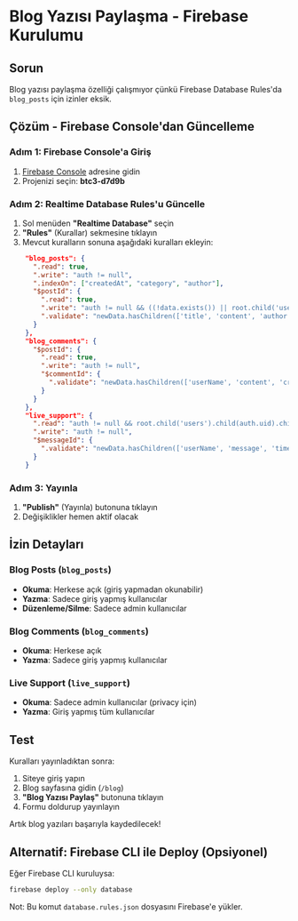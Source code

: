 # Blog Yazısı Paylaşma - Firebase Kurulumu

## Sorun
Blog yazısı paylaşma özelliği çalışmıyor çünkü Firebase Database Rules'da `blog_posts` için izinler eksik.

## Çözüm - Firebase Console'dan Güncelleme

### Adım 1: Firebase Console'a Giriş
1. [Firebase Console](https://console.firebase.google.com/) adresine gidin
2. Projenizi seçin: **btc3-d7d9b**

### Adım 2: Realtime Database Rules'u Güncelle
1. Sol menüden **"Realtime Database"** seçin
2. **"Rules"** (Kurallar) sekmesine tıklayın
3. Mevcut kuralların sonuna aşağıdaki kuralları ekleyin:

```json
    "blog_posts": {
      ".read": true,
      ".write": "auth != null",
      ".indexOn": ["createdAt", "category", "author"],
      "$postId": {
        ".read": true,
        ".write": "auth != null && ((!data.exists()) || root.child('users').child(auth.uid).child('role').val() === 'admin')",
        ".validate": "newData.hasChildren(['title', 'content', 'author', 'createdAt', 'category'])"
      }
    },
    "blog_comments": {
      "$postId": {
        ".read": true,
        ".write": "auth != null",
        "$commentId": {
          ".validate": "newData.hasChildren(['userName', 'content', 'createdAt'])"
        }
      }
    },
    "live_support": {
      ".read": "auth != null && root.child('users').child(auth.uid).child('role').val() === 'admin'",
      ".write": "auth != null",
      "$messageId": {
        ".validate": "newData.hasChildren(['userName', 'message', 'timestamp'])"
      }
    }
```

### Adım 3: Yayınla
1. **"Publish"** (Yayınla) butonuna tıklayın
2. Değişiklikler hemen aktif olacak

## İzin Detayları

### Blog Posts (`blog_posts`)
- **Okuma**: Herkese açık (giriş yapmadan okunabilir)
- **Yazma**: Sadece giriş yapmış kullanıcılar
- **Düzenleme/Silme**: Sadece admin kullanıcılar

### Blog Comments (`blog_comments`)
- **Okuma**: Herkese açık
- **Yazma**: Sadece giriş yapmış kullanıcılar

### Live Support (`live_support`)
- **Okuma**: Sadece admin kullanıcılar (privacy için)
- **Yazma**: Giriş yapmış tüm kullanıcılar

## Test
Kuralları yayınladıktan sonra:
1. Siteye giriş yapın
2. Blog sayfasına gidin (`/blog`)
3. **"Blog Yazısı Paylaş"** butonuna tıklayın
4. Formu doldurup yayınlayın

Artık blog yazıları başarıyla kaydedilecek!

## Alternatif: Firebase CLI ile Deploy (Opsiyonel)

Eğer Firebase CLI kuruluysa:
```bash
firebase deploy --only database
```

Not: Bu komut `database.rules.json` dosyasını Firebase'e yükler.
